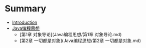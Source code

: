 # Summary

* [Introduction](README.md)
* [Java编程思想](Java编程思想/thinking-in-java.md)
    * [第1章 对象导论](Java编程思想/第1章 对象导论.md)
    * [第2章 一切都是对象](Java编程思想/第2章 一切都是对象.md)
    